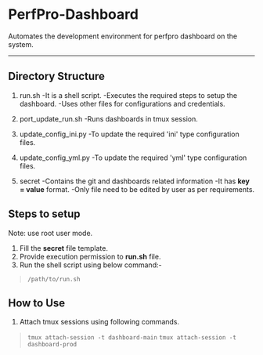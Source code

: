 # PerfPro-Dashboard
Automates the development environment for perfpro dashboard on the system.

---

## Directory Structure

 1. run.sh
    -It is a shell script.
    -Executes the required steps to setup the dashboard.
    -Uses other files for configurations and credentials.
 
 2. port_update_run.sh
    -Runs dashboards in tmux session.
 
 3. update_config_ini.py
    -To update the required 'ini' type configuration files.
 
 4. update_config_yml.py
    -To update the required 'yml' type configuration files.
 
 5. secret
    -Contains the git and dashboards related information
    -It has **key = value** format.
    -Only file need to be edited by user as per requirements.

## Steps to setup
Note: use root user mode.

 1. Fill the **secret** file template.
 2. Provide execution permission to **run.sh** file.
 3. Run the shell script using below command:-
 > `/path/to/run.sh`

## How to Use

 1. Attach tmux sessions using following commands.
 > `tmux attach-session -t dashboard-main`
 > `tmux attach-session -t dashboard-prod`
